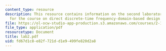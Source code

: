 ```yaml
---
content_type: resource
description: This resource contains information on the second laboratory assignment
  for the course on direct discrete-time frequency-domain-based design.
file: https://ol-ocw-studio-app-production.s3.amazonaws.com/courses/2-171-analysis-and-design-of-digital-control-systems-fall-2006/fd67d1c8e82f721dd1e9499fe820d2a8_lab2.pdf
file_type: application/pdf
resourcetype: Document
title: lab2.pdf
uid: fd67d1c8-e82f-721d-d1e9-499fe820d2a8
---
```


